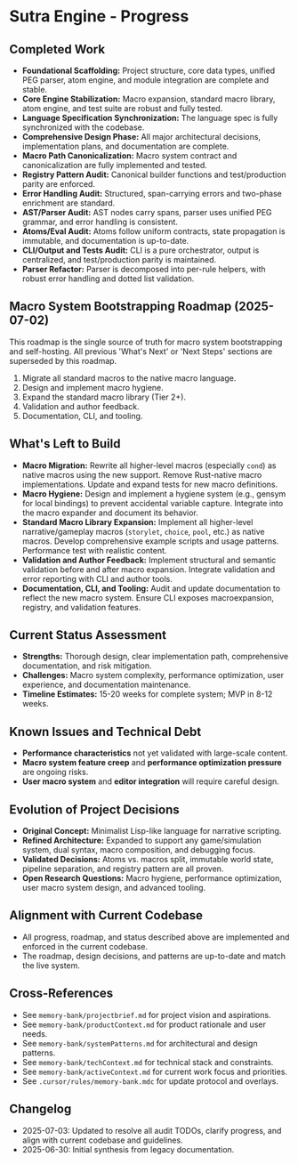 # Sutra Engine - Progress

## Completed Work

- **Foundational Scaffolding:** Project structure, core data types, unified PEG parser, atom engine, and module integration are complete and stable.
- **Core Engine Stabilization:** Macro expansion, standard macro library, atom engine, and test suite are robust and fully tested.
- **Language Specification Synchronization:** The language spec is fully synchronized with the codebase.
- **Comprehensive Design Phase:** All major architectural decisions, implementation plans, and documentation are complete.
- **Macro Path Canonicalization:** Macro system contract and canonicalization are fully implemented and tested.
- **Registry Pattern Audit:** Canonical builder functions and test/production parity are enforced.
- **Error Handling Audit:** Structured, span-carrying errors and two-phase enrichment are standard.
- **AST/Parser Audit:** AST nodes carry spans, parser uses unified PEG grammar, and error handling is consistent.
- **Atoms/Eval Audit:** Atoms follow uniform contracts, state propagation is immutable, and documentation is up-to-date.
- **CLI/Output and Tests Audit:** CLI is a pure orchestrator, output is centralized, and test/production parity is maintained.
- **Parser Refactor:** Parser is decomposed into per-rule helpers, with robust error handling and dotted list validation.

## Macro System Bootstrapping Roadmap (2025-07-02)

This roadmap is the single source of truth for macro system bootstrapping and self-hosting. All previous 'What's Next' or 'Next Steps' sections are superseded by this roadmap.

1. Migrate all standard macros to the native macro language.
2. Design and implement macro hygiene.
3. Expand the standard macro library (Tier 2+).
4. Validation and author feedback.
5. Documentation, CLI, and tooling.

## What's Left to Build

- **Macro Migration:** Rewrite all higher-level macros (especially `cond`) as native macros using the new support. Remove Rust-native macro implementations. Update and expand tests for new macro definitions.
- **Macro Hygiene:** Design and implement a hygiene system (e.g., gensym for local bindings) to prevent accidental variable capture. Integrate into the macro expander and document its behavior.
- **Standard Macro Library Expansion:** Implement all higher-level narrative/gameplay macros (`storylet`, `choice`, `pool`, etc.) as native macros. Develop comprehensive example scripts and usage patterns. Performance test with realistic content.
- **Validation and Author Feedback:** Implement structural and semantic validation before and after macro expansion. Integrate validation and error reporting with CLI and author tools.
- **Documentation, CLI, and Tooling:** Audit and update documentation to reflect the new macro system. Ensure CLI exposes macroexpansion, registry, and validation features.

## Current Status Assessment

- **Strengths:** Thorough design, clear implementation path, comprehensive documentation, and risk mitigation.
- **Challenges:** Macro system complexity, performance optimization, user experience, and documentation maintenance.
- **Timeline Estimates:** 15-20 weeks for complete system; MVP in 8-12 weeks.

## Known Issues and Technical Debt

- **Performance characteristics** not yet validated with large-scale content.
- **Macro system feature creep** and **performance optimization pressure** are ongoing risks.
- **User macro system** and **editor integration** will require careful design.

## Evolution of Project Decisions

- **Original Concept:** Minimalist Lisp-like language for narrative scripting.
- **Refined Architecture:** Expanded to support any game/simulation system, dual syntax, macro composition, and debugging focus.
- **Validated Decisions:** Atoms vs. macros split, immutable world state, pipeline separation, and registry pattern are all proven.
- **Open Research Questions:** Macro hygiene, performance optimization, user macro system design, and advanced tooling.

## Alignment with Current Codebase

- All progress, roadmap, and status described above are implemented and enforced in the current codebase.
- The roadmap, design decisions, and patterns are up-to-date and match the live system.

## Cross-References

- See `memory-bank/projectbrief.md` for project vision and aspirations.
- See `memory-bank/productContext.md` for product rationale and user needs.
- See `memory-bank/systemPatterns.md` for architectural and design patterns.
- See `memory-bank/techContext.md` for technical stack and constraints.
- See `memory-bank/activeContext.md` for current work focus and priorities.
- See `.cursor/rules/memory-bank.mdc` for update protocol and overlays.

## Changelog

- 2025-07-03: Updated to resolve all audit TODOs, clarify progress, and align with current codebase and guidelines.
- 2025-06-30: Initial synthesis from legacy documentation.
